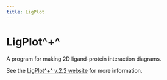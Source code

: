 ```yaml
---
title: LigPlot
---
```


# LigPlot^+^

A program for making 2D ligand-protein interaction diagrams.

See the [LigPlot^+^ v.2.2 website](https://www.ebi.ac.uk/thornton-srv/software/LigPlus/) for more information.
